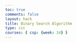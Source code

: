 ```yaml
---
toc: true
comments: false
layout: hack
title: Binary Search Algorithm
type: ccc
courses: { csp: {week: 14} }
---
```


<!DOCTYPE html>
<html lang="en">
<head>
    <meta charset="UTF-8">
    <meta name="viewport" content="width=device-width, initial-scale=1.0">
    <title>{{ page.title }}</title>
    <script>
        // Define the binary_search function in JavaScript
        function binary_search(arr, target) {
            var low = 0, high = arr.length - 1;
            var steps = 0;

            while (low <= high) {
                steps++;
                var mid = Math.floor((low + high) / 2);

                if (arr[mid] === target) {
                    return { index: mid, steps: steps };
                } else if (arr[mid] < target) {
                    low = mid + 1;
                } else {
                    high = mid - 1;
                }
            }

            return { index: -1, steps: steps };
        }

        // Example usage
        document.addEventListener('DOMContentLoaded', function () {
            var sortedArray = [1, 2, 3, 4, 5, 6, 7, 8, 9, 10];
            var targetValue = 7;
            var result = binary_search(sortedArray, targetValue);

            if (result.index !== -1) {
                alert("Target " + targetValue + " found at index " + result.index + " in " + result.steps + " steps.");
            } else {
                alert("Target " + targetValue + " not found in the array in " + result.steps + " steps.");
            }
        });
    </script>
</head>
<body>
    <!-- Your HTML content goes here -->
</body>
</html>
